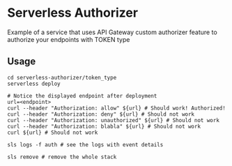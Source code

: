 # Serverless Authorizer
Example of a service that uses API Gateway custom authorizer feature to authorize your endpoints with TOKEN type

## Usage

```
cd serverless-authorizer/token_type
serverless deploy

# Notice the displayed endpoint after deployment
url=<endpoint>
curl --header "Authorization: allow" ${url} # Should work! Authorized!
curl --header "Authorization: deny" ${url} # Should not work
curl --header "Authorization: unauthorized" ${url} # Should not work
curl --header "Authorization: blabla" ${url} # Should not work
curl ${url} # Should not work

sls logs -f auth # see the logs with event details

sls remove # remove the whole stack
```
